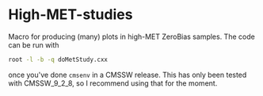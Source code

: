 # High-MET-studies

Macro for producing (many) plots in high-MET ZeroBias samples. The code can be run with

```bash
root -l -b -q doMetStudy.cxx
```

once you've done `cmsenv` in a CMSSW release. This has only been tested with CMSSW_9_2_8,
so I recommend using that for the moment.
